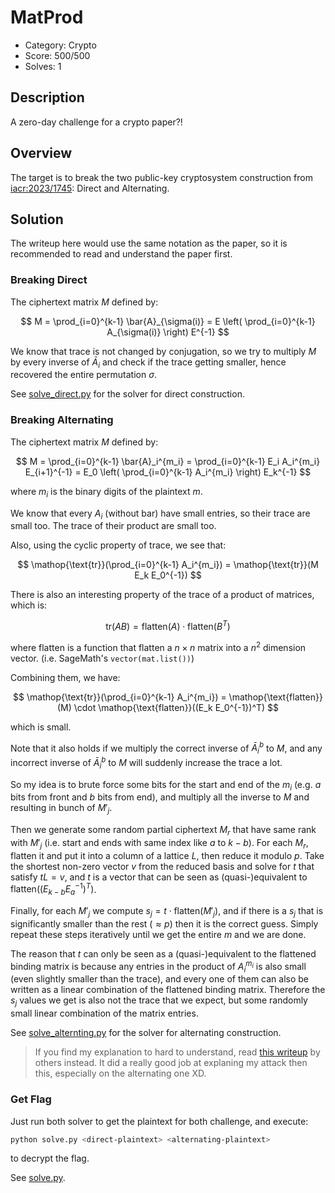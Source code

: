 # MatProd

* Category: Crypto
* Score: 500/500
* Solves: 1

## Description

A zero-day challenge for a crypto paper?!

## Overview

The target is to break the two public-key cryptosystem construction from [iacr:2023/1745](https://eprint.iacr.org/2023/1745): Direct and Alternating.

## Solution

The writeup here would use the same notation as the paper, so it is recommended to read and understand the paper first.

### Breaking Direct

The ciphertext matrix $M$ defined by:

$$
M = \prod_{i=0}^{k-1} \bar{A}_{\sigma(i)} = E \left( \prod_{i=0}^{k-1} A_{\sigma(i)} \right) E^{-1}
$$

We know that trace is not changed by conjugation, so we try to multiply $M$ by every inverse of $\bar{A}_i$ and check if the trace getting smaller, hence recovered the entire permutation $\sigma$.

See [solve_direct.py](./solution/solve_direct.py) for the solver for direct construction.

### Breaking Alternating

The ciphertext matrix $M$ defined by:

$$
M = \prod_{i=0}^{k-1} \bar{A}_i^{m_i} = \prod_{i=0}^{k-1} E_i A_i^{m_i} E_{i+1}^{-1} = E_0 \left( \prod_{i=0}^{k-1} A_i^{m_i} \right) E_k^{-1}
$$

where $m_i$ is the binary digits of the plaintext $m$.

We know that every $A_i$ (without bar) have small entries, so their trace are small too. The trace of their product are small too.

Also, using the cyclic property of trace, we see that:

$$
\mathop{\text{tr}}(\prod_{i=0}^{k-1} A_i^{m_i}) = \mathop{\text{tr}}(M E_k E_0^{-1})
$$

There is also an interesting property of the trace of a product of matrices, which is:

$$
\mathop{\text{tr}}(AB) = \mathop{\text{flatten}}(A) \cdot \mathop{\text{flatten}}(B^T)
$$

where $\mathop{\text{flatten}}$ is a function that flatten a $n \times n$ matrix into a $n^2$ dimension vector. (i.e. SageMath's `vector(mat.list())`)

Combining them, we have:

$$
\mathop{\text{tr}}(\prod_{i=0}^{k-1} A_i^{m_i}) = \mathop{\text{flatten}}(M) \cdot \mathop{\text{flatten}}((E_k E_0^{-1})^T)
$$

which is small.

Note that it also holds if we multiply the correct inverse of $\bar{A}_i^b$ to $M$, and any incorrect inverse of $\bar{A}_i^b$ to $M$ will suddenly increase the trace a lot.

So my idea is to brute force some bits for the start and end of the $m_i$ (e.g. $a$ bits from front and $b$ bits from end), and multiply all the inverse to $M$ and resulting in bunch of $M'_j$.

Then we generate some random partial ciphertext $M_r$ that have same rank with $M'_j$ (i.e. start and ends with same index like $a$ to $k-b$). For each $M_r$, flatten it and put it into a column of a lattice $L$, then reduce it modulo $p$. Take the shortest non-zero vector $v$ from the reduced basis and solve for $t$ that satisfy $tL=v$, and $t$ is a vector that can be seen as (quasi-)equivalent to $\mathop{\text{flatten}}((E_{k-b} E_a^{-1})^T)$.

Finally, for each $M'_j$ we compute $s_j = t \cdot \mathop{\text{flatten}}(M'_j)$, and if there is a $s_j$ that is significantly smaller than the rest ($\approx p$) then it is the correct guess. Simply repeat these steps iteratively until we get the entire $m$ and we are done.

The reason that $t$ can only be seen as a (quasi-)equivalent to the flattened binding matrix is because any entries in the product of $A_i^{m_i}$ is also small (even slightly smaller than the trace), and every one of them can also be written as a linear combination of the flattened binding matrix. Therefore the $s_j$ values we get is also not the trace that we expect, but some randomly small linear combination of the matrix entries.

See [solve_alternting.py](./solution/solve_alternting.py) for the solver for alternating construction.

> If you find my explanation to hard to understand, read [this writeup](https://blog.tanglee.top/2024/07/15/HITCON-CTF-2024-Qual-Crypto-Writeup.html#matprod) by others instead. It did a really good job at explaning my attack then this, especially on the alternating one XD.

### Get Flag

Just run both solver to get the plaintext for both challenge, and execute:

```bash
python solve.py <direct-plaintext> <alternating-plaintext>
```

to decrypt the flag.

See [solve.py](./solution/solve.py).
